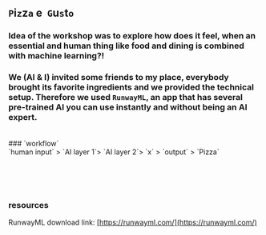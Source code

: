 ## `P`i`z`z`a` e &nbsp;`G`u`s`t`o`

### Idea of the workshop was to explore how does it feel, when an essential and human thing like food and dining is combined with machine learning?!
### We (AI & I) invited some friends to my place, everybody brought its favorite ingredients and we provided the technical setup. Therefore we used `RunwayML`, an app that has several pre-trained AI you can use instantly and without being an AI expert.   
<br>   
### `workflow`
<br>   
`human input` > `AI layer 1`> `AI layer 2`> `x` > `output` > `Pizza`  
   
<br><br><br>

### resources   
RunwayML download link: [https://runwayml.com/](https://runwayml.com/)     



